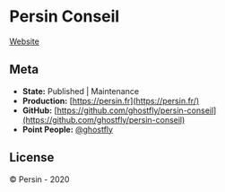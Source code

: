 # Persin Conseil

[Website](https://persin.fr)

## Meta

* **State:** Published | Maintenance
* **Production:** [https://persin.fr](https://persin.fr/)
* **GitHub:** [https://github.com/ghostfly/persin-conseil](https://github.com/ghostfly/persin-conseil)
* **Point People:** [@ghostfly](https://github.com/ghostfly)

## License

&copy; Persin - 2020
